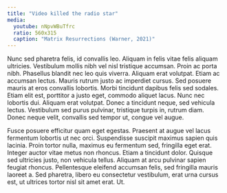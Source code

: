 ```yaml
---
title: "Video killed the radio star"
media:
  youtube: nNpvWBuTfrc
  ratio: 560x315
  caption: "Matrix Resurrections (Warner, 2021)"
---
```

Nunc sed pharetra felis, id convallis leo. Aliquam in felis vitae felis aliquam ultricies. Vestibulum mollis nibh vel nisl tristique accumsan. Proin ac porta nibh. Phasellus blandit nec leo quis viverra. Aliquam erat volutpat. Etiam ac accumsan lectus. Mauris rutrum justo ac imperdiet cursus. Sed posuere mauris at eros convallis lobortis. Morbi tincidunt dapibus felis sed sodales. Etiam elit est, porttitor a justo eget, commodo aliquet lacus. Nunc nec lobortis dui. Aliquam erat volutpat. Donec a tincidunt neque, sed vehicula lectus. Vestibulum sed purus pulvinar, tristique turpis in, rutrum diam. Donec neque velit, convallis sed tempor ut, congue vel augue.

<!--more-->

Fusce posuere efficitur quam eget egestas. Praesent at augue vel lacus fermentum lobortis ut nec orci. Suspendisse suscipit maximus sapien quis lacinia. Proin tortor nulla, maximus eu fermentum sed, fringilla eget erat. Integer auctor vitae metus non rhoncus. Etiam a tincidunt dolor. Quisque sed ultricies justo, non vehicula tellus. Aliquam at arcu pulvinar sapien feugiat rhoncus. Pellentesque eleifend accumsan felis, sed fringilla mauris laoreet a. Sed pharetra, libero eu consectetur vestibulum, erat urna cursus est, ut ultrices tortor nisl sit amet erat. Ut.
